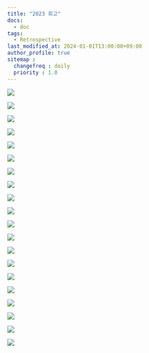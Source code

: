 ```yaml
---
title: "2023 회고"
docs: 
  - doc
tags:
  - Retrospective
last_modified_at: 2024-01-01T13:00:00+09:00
author_profile: true
sitemap :
  changefreq : daily
  priority : 1.0
---
```


![](https://raw.githubusercontent.com/GRuuuuu/hololy-img-repo/main/2024-01-01-2023.md/0.png)  

![](https://raw.githubusercontent.com/GRuuuuu/hololy-img-repo/main/2024-01-01-2023.md/1.png)

![](https://raw.githubusercontent.com/GRuuuuu/hololy-img-repo/main/2024-01-01-2023.md/2.png)

![](https://raw.githubusercontent.com/GRuuuuu/hololy-img-repo/main/2024-01-01-2023.md/3.png)

![](https://raw.githubusercontent.com/GRuuuuu/hololy-img-repo/main/2024-01-01-2023.md/4.png)

![](https://raw.githubusercontent.com/GRuuuuu/hololy-img-repo/main/2024-01-01-2023.md/5.png)

![](https://raw.githubusercontent.com/GRuuuuu/hololy-img-repo/main/2024-01-01-2023.md/6.png)

![](https://raw.githubusercontent.com/GRuuuuu/hololy-img-repo/main/2024-01-01-2023.md/7.png)

![](https://raw.githubusercontent.com/GRuuuuu/hololy-img-repo/main/2024-01-01-2023.md/8.png)

![](https://raw.githubusercontent.com/GRuuuuu/hololy-img-repo/main/2024-01-01-2023.md/9.png)

![](https://raw.githubusercontent.com/GRuuuuu/hololy-img-repo/main/2024-01-01-2023.md/10.png)

![](https://raw.githubusercontent.com/GRuuuuu/hololy-img-repo/main/2024-01-01-2023.md/11.png)

![](https://raw.githubusercontent.com/GRuuuuu/hololy-img-repo/main/2024-01-01-2023.md/12.png)

![](https://raw.githubusercontent.com/GRuuuuu/hololy-img-repo/main/2024-01-01-2023.md/13.png)

![](https://raw.githubusercontent.com/GRuuuuu/hololy-img-repo/main/2024-01-01-2023.md/14.png)

![](https://raw.githubusercontent.com/GRuuuuu/hololy-img-repo/main/2024-01-01-2023.md/15.png)

![](https://raw.githubusercontent.com/GRuuuuu/hololy-img-repo/main/2024-01-01-2023.md/16.png)

![](https://raw.githubusercontent.com/GRuuuuu/hololy-img-repo/main/2024-01-01-2023.md/17.png)

![](https://raw.githubusercontent.com/GRuuuuu/hololy-img-repo/main/2024-01-01-2023.md/18.png)

![](https://raw.githubusercontent.com/GRuuuuu/hololy-img-repo/main/2024-01-01-2023.md/19.png)